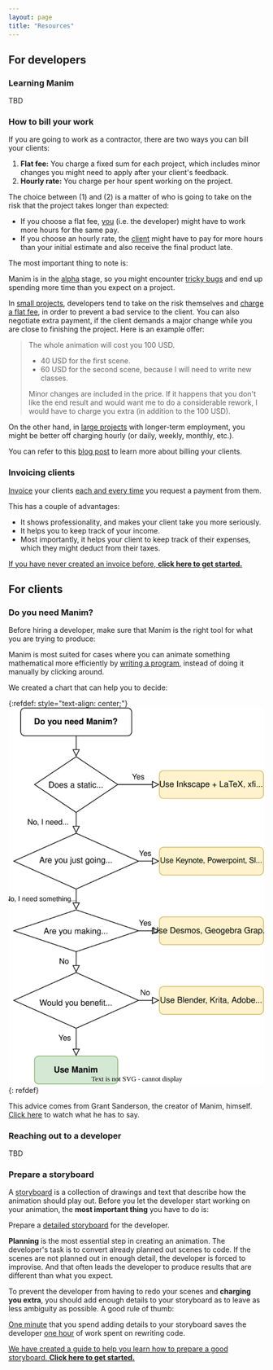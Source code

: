 ```yaml
---
layout: page
title: "Resources"
---
```


## For developers

### Learning Manim

TBD

### How to bill your work

If you are going to work as a contractor, there are two ways you can bill your clients:

1. **Flat fee:** You charge a fixed sum for each project, which includes minor changes you might need to apply after your client's feedback.
2. **Hourly rate:** You charge per hour spent working on the project.

The choice between (1) and (2) is a matter of who is going to take on the risk that the project takes longer than expected:

- If you choose a flat fee, <u>you</u> (i.e. the developer) might have to work more hours for the same pay.
- If you choose an hourly rate, the <u>client</u> might have to pay for more hours than your initial estimate and also receive the final product late.

The most important thing to note is:

<div class="alert" markdown="0">Manim is in the <u>alpha</u> stage, so you might encounter <u>tricky bugs</u> and end up spending more time than you expect on a project.</div>

In <u>small projects</u>, developers tend to take on the risk themselves and <u>charge a flat fee</u>, in order to prevent a bad service to the client. You can also negotiate extra payment, if the client demands a major change while you are close to finishing the project. Here is an example offer:

> The whole animation will cost you 100 USD.
>
> - 40 USD for the first scene.
> - 60 USD for the second scene, because I will need to write new classes.
>
> Minor changes are included in the price. If it happens that you don't like the end result and would want me to do a considerable rework, I would have to charge you extra (in addition to the 100 USD).

On the other hand, in <u>large projects</u> with longer-term employment, you might be better off charging hourly (or daily, weekly, monthly, etc.).

You can refer to this <a target="_blank" href="https://web.archive.org/web/20220620001322/https://clockify.me/blog/business/project-billing-invoicing-guide/">blog post</a> to learn more about billing your clients.

### Invoicing clients

<div class="alert" markdown="0"><u>Invoice</u> your clients <u>each and every time</u> you request a payment from them.</div>

This has a couple of advantages:

- It shows professionality, and makes your client take you more seriously.
- It helps you to keep track of your income.
- Most importantly, it helps your client to keep track of their expenses, which they might deduct from their taxes.

<a target="_blank" href="/invoice">If you have never created an invoice before, <b>click here to get started.</b></a>

## For clients

### Do you need Manim?

Before hiring a developer, make sure that Manim is the right tool for what you are trying to produce:

<div class="alert" markdown="0">Manim is most suited for cases where you can animate something mathematical more efficiently by <u>writing a program</u>, instead of doing it manually by clicking around.</div>

We created a chart that can help you to decide:

{:refdef: style="text-align: center;"}
![Manim decision flowchart](/assets/img/manim_flowchart.svg)
{: refdef}

This advice comes from Grant Sanderson, the creator of Manim, himself. [Click here](/do-you-need-manim#grants-advice) to watch what he has to say.

### Reaching out to a developer

TBD

### Prepare a storyboard

A <u>storyboard</u> is a collection of drawings and text that describe how the animation should play out. Before you let the developer start working on your animation, the **most important thing** you have to do is:

<div class="alert" markdown="0">Prepare a <u>detailed storyboard</u> for the developer.</div>

**Planning** is the most essential step in creating an animation. The developer's task is to convert already planned out scenes to code. If the scenes are not planned out in enough detail, the developer is forced to improvise. And that often leads the developer to produce results that are different than what you expect.

To prevent the developer from having to redo your scenes and **charging you extra**, you should add enough details to your storyboard as to leave as less ambiguity as possible. A good rule of thumb:

<div class="alert" markdown="0"><u>One minute</u> that you spend adding details to your storyboard saves the developer <u>one hour</u> of work spent on rewriting code.</div>

<a target="_blank" href="/storyboard">We have created a guide to help you learn how to prepare a good storyboard. <b>Click here to get started.</b></a>
